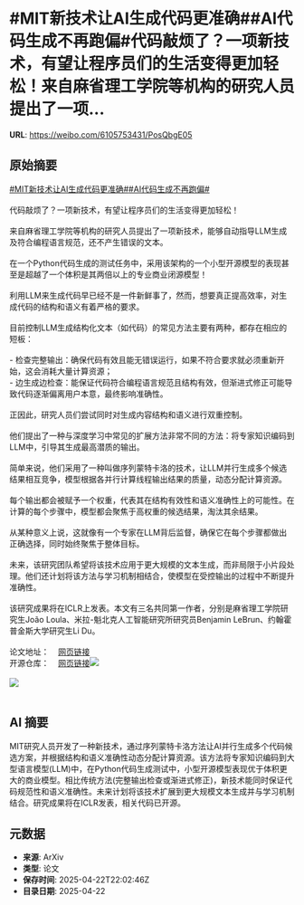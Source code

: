 # #MIT新技术让AI生成代码更准确##AI代码生成不再跑偏#代码敲烦了？一项新技术，有望让程序员们的生活变得更加轻松！来自麻省理工学院等机构的研究人员提出了一项...

**URL**: https://weibo.com/6105753431/PosQbgE05

## 原始摘要

<a href="https://m.weibo.cn/search?containerid=231522type%3D1%26t%3D10%26q%3D%23MIT%E6%96%B0%E6%8A%80%E6%9C%AF%E8%AE%A9AI%E7%94%9F%E6%88%90%E4%BB%A3%E7%A0%81%E6%9B%B4%E5%87%86%E7%A1%AE%23&amp;extparam=%23MIT%E6%96%B0%E6%8A%80%E6%9C%AF%E8%AE%A9AI%E7%94%9F%E6%88%90%E4%BB%A3%E7%A0%81%E6%9B%B4%E5%87%86%E7%A1%AE%23" data-hide=""><span class="surl-text">#MIT新技术让AI生成代码更准确#</span></a><a href="https://m.weibo.cn/search?containerid=231522type%3D1%26t%3D10%26q%3D%23AI%E4%BB%A3%E7%A0%81%E7%94%9F%E6%88%90%E4%B8%8D%E5%86%8D%E8%B7%91%E5%81%8F%23&amp;extparam=%23AI%E4%BB%A3%E7%A0%81%E7%94%9F%E6%88%90%E4%B8%8D%E5%86%8D%E8%B7%91%E5%81%8F%23" data-hide=""><span class="surl-text">#AI代码生成不再跑偏#</span></a><br><br>代码敲烦了？一项新技术，有望让程序员们的生活变得更加轻松！<br><br>来自麻省理工学院等机构的研究人员提出了一项新技术，能够自动指导LLM生成及符合编程语言规范，还不产生错误的文本。<br><br>在一个Python代码生成的测试任务中，采用该架构的一个小型开源模型的表现甚至是超越了一个体积是其两倍以上的专业商业闭源模型！<br><br>利用LLM来生成代码早已经不是一件新鲜事了，然而，想要真正提高效率，对生成代码的结构和语义有着严格的要求。<br><br>目前控制LLM生成结构化文本（如代码）的常见方法主要有两种，都存在相应的短板：<br><br>- 检查完整输出：确保代码有效且能无错误运行，如果不符合要求就必须重新开始，这会消耗大量计算资源；<br>- 边生成边检查：能保证代码符合编程语言规范且结构有效，但渐进式修正可能导致代码逐渐偏离用户本意，最终影响准确性。<br><br>正因此，研究人员们尝试同时对生成内容结构和语义进行双重控制。<br><br>他们提出了一种与深度学习中常见的扩展方法非常不同的方法：将专家知识编码到LLM中，引导其生成最高潜质的输出。<br><br>简单来说，他们采用了一种叫做序列蒙特卡洛的技术，让LLM并行生成多个候选结果相互竞争，模型根据各并行计算线程输出结果的质量，动态分配计算资源。<br><br>每个输出都会被赋予一个权重，代表其在结构有效性和语义准确性上的可能性。在计算的每个步骤中，模型都会聚焦于高权重的候选结果，淘汰其余结果。<br><br>从某种意义上说，这就像有一个专家在LLM背后监督，确保它在每个步骤都做出正确选择，同时始终聚焦于整体目标。<br><br>未来，该研究团队希望将该技术应用于更大规模的文本生成，而非局限于小片段处理。他们还计划将该方法与学习机制相结合，使模型在受控输出的过程中不断提升准确性。<br><br>该研究成果将在ICLR上发表。本文有三名共同第一作者，分别是麻省理工学院研究生João Loula、米拉-魁北克人工智能研究所研究员Benjamin LeBrun、约翰霍普金斯大学研究生Li Du。<br><br>论文地址：<a href="https://weibo.cn/sinaurl?u=https%3A%2F%2Fopenreview.net%2Fpdf%3Fid%3DxoXn62FzD0" data-hide=""><span class="url-icon"><img style="width: 1rem;height: 1rem" src="https://h5.sinaimg.cn/upload/2015/09/25/3/timeline_card_small_web_default.png" referrerpolicy="no-referrer"></span><span class="surl-text">网页链接</span></a><br>开源仓库：<a href="https://weibo.cn/sinaurl?u=https%3A%2F%2Fgithub.com%2Fgenlm%2Fgenlm-control" data-hide=""><span class="url-icon"><img style="width: 1rem;height: 1rem" src="https://h5.sinaimg.cn/upload/2015/09/25/3/timeline_card_small_web_default.png" referrerpolicy="no-referrer"></span><span class="surl-text">网页链接</span></a><img style="" src="https://tvax2.sinaimg.cn/large/006Fd7o3ly1i0psj7crsdj30vq0tudue.jpg" referrerpolicy="no-referrer"><br><br><img style="" src="https://tvax4.sinaimg.cn/large/006Fd7o3ly1i0psj7pubkj31fk0na12w.jpg" referrerpolicy="no-referrer"><br><br>

## AI 摘要

MIT研究人员开发了一种新技术，通过序列蒙特卡洛方法让AI并行生成多个代码候选方案，并根据结构和语义准确性动态分配计算资源。该方法将专家知识编码到大型语言模型(LLM)中，在Python代码生成测试中，小型开源模型表现优于体积更大的商业模型。相比传统方法(完整输出检查或渐进式修正)，新技术能同时保证代码规范性和语义准确性。未来计划将该技术扩展到更大规模文本生成并与学习机制结合。研究成果将在ICLR发表，相关代码已开源。

## 元数据

- **来源**: ArXiv
- **类型**: 论文
- **保存时间**: 2025-04-22T22:02:46Z
- **目录日期**: 2025-04-22
